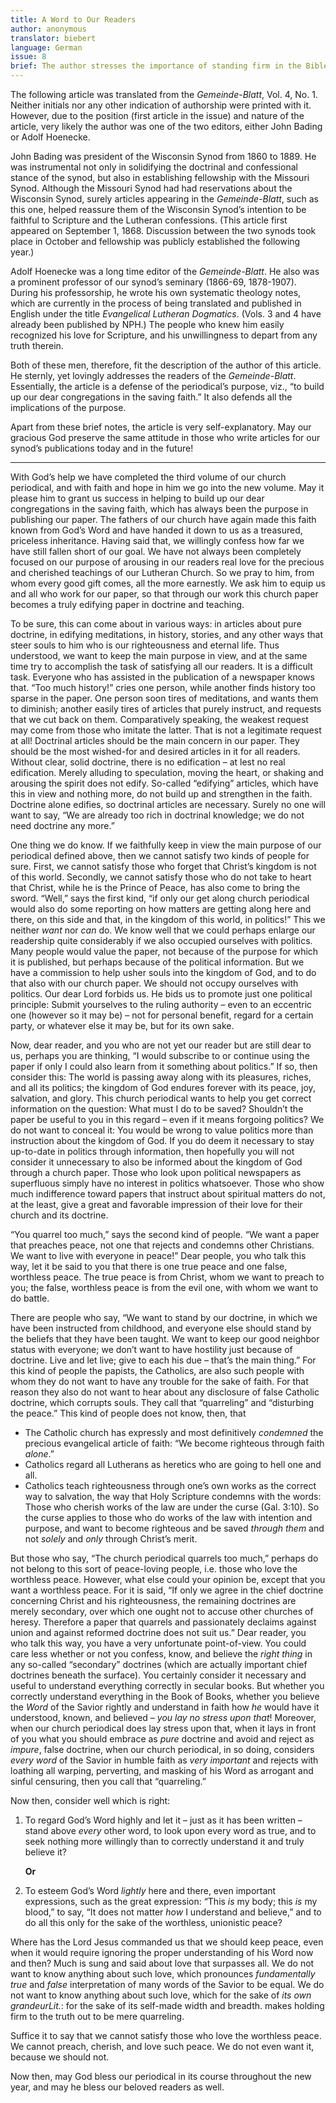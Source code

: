 ```yaml
---
title: A Word to Our Readers
author: anonymous
translator: biebert
language: German
issue: 8
brief: The author stresses the importance of standing firm in the Bible’s teaching out of love for both God and his people.
---
```


The following article was translated from the <em>Gemeinde-Blatt</em>, Vol. 4, No. 1. Neither initials nor any other indication of authorship were printed with it. However, due to the position (first article in the issue) and nature of the article, very likely the author was one of the two editors, either John Bading or Adolf Hoenecke.

John Bading was president of the Wisconsin Synod from 1860 to 1889. He was instrumental not only in solidifying the doctrinal and confessional stance of the synod, but also in establishing fellowship with the Missouri Synod. Although the Missouri Synod had had reservations about the Wisconsin Synod, surely articles appearing in the <em>Gemeinde-Blatt</em>, such as this one, helped reassure them of the Wisconsin Synod’s intention to be faithful to Scripture and the Lutheran confessions. (This article first appeared on September 1, 1868. Discussion between the two synods took place in October and fellowship was publicly established the following year.) 

Adolf Hoenecke was a long time editor of the <em>Gemeinde-Blatt</em>. He also was a prominent professor of our synod’s seminary (1866-69, 1878-1907). During his professorship, he wrote his own systematic theology notes, which are currently in the process of being translated and published in English under the title <em>Evangelical Lutheran Dogmatics</em>. (Vols. 3 and 4 have already been published by NPH.) The people who knew him easily recognized his love for Scripture, and his unwillingness to depart from any truth therein. 

Both of these men, therefore, fit the description of the author of this article. He sternly, yet lovingly addresses the readers of the <em>Gemeinde-Blatt</em>. Essentially, the article is a defense of the periodical’s purpose, viz., “to build up our dear congregations in the saving faith.” It also defends all the implications of the purpose.

Apart from these brief notes, the article is very self-explanatory. May our gracious God preserve the same attitude in those who write articles for our synod’s publications today and in the future! 

---

With God’s help we have completed the third volume of our church periodical, and with faith and hope in him we go into the new volume. May it please him to grant us success in helping to build up our dear congregations in the saving faith, which has always been the purpose in publishing our paper. The fathers of our church have again made this faith known from God’s Word and have handed it down to us as a treasured, priceless inheritance. Having said that, we willingly confess how far we have still fallen short of our goal. We have not always been completely focused on our purpose of arousing in our readers real love for the precious and cherished teachings of our Lutheran Church. So we pray to him, from whom every good gift comes, all the more earnestly. We ask him to equip us and all who work for our paper, so that through our work this church paper becomes a truly edifying paper in doctrine and teaching.

To be sure, this can come about in various ways: in articles about pure doctrine, in edifying meditations, in history, stories, and any other ways that steer souls to him who is our righteousness and eternal life. Thus understood, we want to keep the main purpose in view, and at the same time try to accomplish the task of satisfying all our readers. It is a difficult task. Everyone who has assisted in the publication of a newspaper knows that. “Too much history!” cries one person, while another finds history too sparse in the paper. One person soon tires of meditations, and wants them to diminish; another easily tires of articles that purely instruct, and requests that we cut back on them. Comparatively speaking, the weakest request may come from those who imitate the latter. That is not a legitimate request at all! Doctrinal articles should be the main concern in our paper. They should be the most wished-for and desired articles in it for all readers. Without clear, solid doctrine, there is no edification – at lest no real edification. Merely alluding to speculation, moving the heart, or shaking and arousing the spirit does not edify. So-called “edifying” articles, which have this in view and nothing more, do not build up and strengthen in the faith. Doctrine alone edifies, so doctrinal articles are necessary. Surely no one will want to say, “We are already too rich in doctrinal knowledge; we do not need doctrine any more.” 

One thing we do know. If we faithfully keep in view the main purpose of our periodical defined above, then we cannot satisfy two kinds of people for sure. First, we cannot satisfy those who forget that Christ’s kingdom is not of this world. Secondly, we cannot satisfy those who do not take to heart that Christ, while he is the Prince of Peace, has also come to bring the sword.  “Well,” says the first kind, “if only our get along church periodical would also do some reporting on how matters are getting along here and there, on this side and that, in the kingdom of this world, in politics!” This we neither <em>want</em> nor <em>can</em> do. We know well that we could perhaps enlarge our readership quite considerably if we also occupied ourselves with politics. Many people would value the paper, not because of the purpose for which it is published, but perhaps because of the political information. But we have a commission to help usher souls into the kingdom of God, and to do that also with our church paper. We should not occupy ourselves with politics. Our dear Lord forbids us. He bids us to promote just one political principle: Submit yourselves to the ruling authority – even to an eccentric one (however so it may be) – not for personal benefit, regard for a certain party, or whatever else it may be, but for its own sake.

Now, dear reader, and you who are not yet our reader but are still dear to us, perhaps you are thinking, “I would subscribe to or continue using the paper if only I could also learn from it something about politics.” If so, then consider this: The world is passing away along with its pleasures, riches, and all its politics; the kingdom of God endures forever with its peace, joy, salvation, and glory. This church periodical wants to help you get correct information on the question: What must I do to be saved? Shouldn’t the paper be useful to you in this regard – even if it means forgoing politics? We do not want to conceal it: You would be wrong to value politics more than instruction about the kingdom of God. If you do deem it necessary to stay up-to-date in politics through information, then hopefully you will not consider it unnecessary to also be informed about the kingdom of God through a church paper. Those who look upon political newspapers as superfluous simply have no interest in politics whatsoever. Those who show much indifference toward papers that instruct about spiritual matters do not, at the least, give a great and favorable impression of their love for their church and its doctrine.

“You quarrel too much,” says the second kind of people. “We want a paper that preaches peace, not one that rejects and condemns other Christians. We want to live with everyone in peace!” Dear people, you who talk this way, let it be said to you that there is one true peace and one false, worthless peace. The true peace is from Christ, whom we want to preach to you; the false, worthless peace is from the evil one, with whom we want to do battle.

There are people who say, “We want to stand by our doctrine, in which we have been instructed from childhood, and everyone else should stand by the beliefs that they have been taught. We want to keep our good neighbor status with everyone; we don’t want to have hostility just because of doctrine. Live and let live; give to each his due – that’s the main thing.” For this kind of people the papists, the Catholics, are also such people with whom they do not want to have any trouble for the sake of faith. For that reason they also do not want to hear about any disclosure of false Catholic doctrine, which corrupts souls. They call that “quarreling” and “disturbing the peace.” This kind of people does not know, then, that

<ul>
<li>The Catholic church has expressly and most definitively <em>condemned</em> the precious evangelical article of faith: “We become righteous through faith <em>alone</em>.”
<li>Catholics regard all Lutherans as heretics who are going to hell one and all. 
<li>Catholics teach righteousness through one’s own works as the correct way to salvation, the way that Holy Scripture condemns with the words: Those who cherish works of the law are under the curse (Gal. 3:10). So the curse applies to those who do works of the law with intention and purpose, and want to become righteous and be saved <em>through them</em> and not <em>solely</em> and <em>only</em> through Christ’s merit.
</ul>

But those who say, “The church periodical quarrels too much,” perhaps do not belong to this sort of peace-loving people, i.e. those who love the worthless peace. However, what else could your opinion be, except that you want a worthless peace. For it is said, “If only we agree in the chief doctrine concerning Christ and his righteousness, the remaining doctrines are merely secondary, over which one ought not to accuse other churches of heresy. Therefore a paper that quarrels and passionately declaims against union and against reformed doctrine does not suit us.” Dear reader, you who talk this way, you have a very unfortunate point-of-view. You could care less whether or not you confess, know, and believe the <em>right thing</em> in any so-called “secondary” doctrines (which are actually important chief doctrines beneath the surface). You certainly consider it necessary and useful to understand everything correctly in secular books. But whether you correctly understand everything in the Book of Books, whether you believe the <em>Word</em> of the Savior rightly and understand in faith how <em>he</em> would have it understood, known, and believed – <em>you lay no stress upon that</em>! Moreover, when our church periodical does lay stress upon that, when it lays in front of you what you should embrace as <em>pure</em> doctrine and avoid and reject as <em>impure</em>, false doctrine, when our church periodical, in so doing, considers <em>every word</em> of the Savior in humble faith as <em>very important</em> and rejects with loathing all warping, perverting, and masking of his Word as arrogant and sinful censuring, then you call that “quarreling.” 

Now then, consider well which is right:
<ol><li>To regard God’s Word highly and let it – just as it has been written – stand above <em>every</em> other word, to look upon every word as true, and to seek nothing more willingly than to correctly understand it and truly believe it?

<strong>Or</strong>

<li>To esteem God’s Word <em>lightly</em> here and there, even important expressions, such as the great expression: “This <em>is</em> my body; this <em>is</em> my blood,” to say, “It does not matter <em>how</em> I understand and believe,” and to do all this only for the sake of the worthless, unionistic peace?</ol>

Where has the Lord Jesus commanded us that we should keep peace, even when it would require ignoring the proper understanding of his Word now and then? Much is sung and said about love that surpasses all. We do not want to know anything about such love, which pronounces <em>fundamentally true</em> and <em>false</em> interpretation of many words of the Savior to be equal. We do not want to know anything about such love, which for the sake of <em>its own grandeur</em><fn><em>Lit.</em>: for the sake of its self-made width and breadth.</fn> makes holding firm to the truth out to be mere quarreling. 

Suffice it to say that we cannot satisfy those who love the worthless peace. We cannot preach, cherish, and love such peace. We do not even want it, because we should not.

Now then, may God bless our periodical in its course throughout the new year, and may he bless our beloved readers as well. 